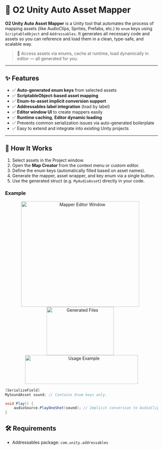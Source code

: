 # 🧩 O2 Unity Auto Asset Mapper

**O2 Unity Auto Asset Mapper** is a Unity tool that automates the process of mapping assets (like AudioClips, Sprites, Prefabs, etc.) to `enum` keys using `ScriptableObject` and `Addressables`. It generates all necessary code and assets so you can reference and load them in a clean, type-safe, and scalable way.

> 🔧 Access assets via enums, cache at runtime, load dynamically in editor — all generated for you.

---

## ✨ Features

- ✅ **Auto-generated enum keys** from selected assets
- ✅ **ScriptableObject-based asset mapping**
- ✅ **Enum-to-asset implicit conversion support**
- ✅ **Addressables label integration** (load by label)
- ✅ **Editor window UI** to create mappers easily
- ✅ **Runtime caching**, **Editor dynamic loading**
- ✅ Prevents common serialization issues via auto-generated boilerplate
- ✅ Easy to extend and integrate into existing Unity projects

---

## 🧠 How It Works

1. Select assets in the Project window.
2. Open the **Map Creator** from the context menu or custom editor.
3. Define the enum keys (automatically filled based on asset names).
4. Generate the mapper, asset wrapper, and key enum via a single button.
5. Use the generated struct (e.g. `MyAudioAsset`) directly in your code.

### Example
<div align="center">
  <img width="389" height="348" src="https://github.com/user-attachments/assets/2e143fce-e5f3-4915-99a3-7068f318c001" alt="Mapper Editor Window" style="margin-right: 10px;" />
  <img width="221" height="159" src="https://github.com/user-attachments/assets/2987fe8a-4a5c-4aa0-bc05-13c8d94b9b39" alt="Generated Files" style="margin-right: 10px;" />
  <img width="372" height="95" src="https://github.com/user-attachments/assets/1335e2de-41da-4905-8d40-487ca3c07830" alt="Usage Example" />
</div>

```csharp
[SerializeField]
MySoundAsset sound; // Contains Enum keys only.

void Play() {
    audioSource.PlayOneShot(sound); // Implicit conversion to AudioClip
}
```
## 🛠️ Requirements

- Addressables package: `com.unity.addressables`

